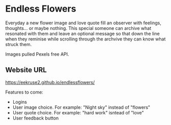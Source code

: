 # Endless Flowers

Everyday a new flower image and love quote fill an observer with feelings, thoughts... or maybe nothing. This special someone can archive what resonated with them and leave an optional message so that down the line when they reminise while scrolling through the archvive they can know what struck them.

Images pulled Pexels free API. 

## Website URL
https://eekruse2.github.io/endlessflowers/

Features to come:
- Logins
- User image choice. For example: "Night sky" instead of "flowers"
- User quote choice. For example: "hard work" isntead of "love"
- User feedback button
